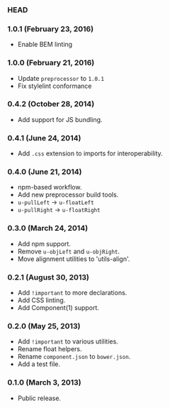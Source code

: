 ### HEAD

### 1.0.1 (February 23, 2016)

* Enable BEM linting

### 1.0.0 (February 21, 2016)

* Update `preprocessor` to `1.0.1`
* Fix stylelint conformance

### 0.4.2 (October 28, 2014)

* Add support for JS bundling.

### 0.4.1 (June 24, 2014)

* Add `.css` extension to imports for interoperability.

### 0.4.0 (June 21, 2014)

* npm-based workflow.
* Add new preprocessor build tools.
* `u-pullLeft` -> `u-floatLeft`
* `u-pullRight` -> `u-floatRight`

### 0.3.0 (March 24, 2014)

* Add npm support.
* Remove `u-objLeft` and `u-objRight`.
* Move alignment utilities to 'utils-align'.

### 0.2.1 (August 30, 2013)

* Add `!important` to more declarations.
* Add CSS linting.
* Add Component(1) support.

### 0.2.0 (May 25, 2013)

* Add `!important` to various utilities.
* Rename float helpers.
* Rename `component.json` to `bower.json`.
* Add a test file.

### 0.1.0 (March 3, 2013)

* Public release.
